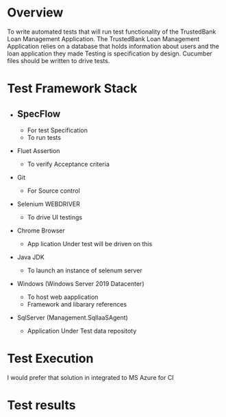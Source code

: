 # Overview
To write automated tests that will run test functionality of the TrustedBank Loan Management Application. 
The TrustedBank Loan Management Application relies on a database that holds information about users and the loan application they made
Testing is specification by design. Cucumber files should be written to drive tests.

# Test Framework Stack
  - ## SpecFlow 
    * For test Specification 
    * To run tests
- Fluet Assertion 
    * To verify Acceptance criteria
- Git 
    * For Source control
    
- Selenium WEBDRIVER 
    * To drive UI testings 
- Chrome Browser 
    * App lication Under test will be driven on this
- Java JDK 
    * To launch an instance of selenum server
- Windows (Windows Server 2019 Datacenter) 
  * To host web aapplication
  * Framework and libarary references
- SqlServer (Management.SqlIaaSAgent)
  * Application Under Test data repositoty

# Test Execution
I would prefer that solution in integrated to MS Azure for CI


# Test results 









 

